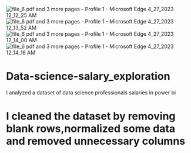 ![file_6 pdf and 3 more pages - Profile 1 - Microsoft​ Edge 4_27_2023 12_12_25 AM](https://user-images.githubusercontent.com/56348397/234723717-82d887bb-ab63-41f7-9042-500400a55b6d.png)
![file_6 pdf and 3 more pages - Profile 1 - Microsoft​ Edge 4_27_2023 12_13_52 AM](https://user-images.githubusercontent.com/56348397/234723734-0a14958e-33cb-4335-8640-b823541a34c6.png)
![file_6 pdf and 3 more pages - Profile 1 - Microsoft​ Edge 4_27_2023 12_14_00 AM](https://user-images.githubusercontent.com/56348397/234723741-55a7a921-2895-45e3-b91c-26ba062edfb3.png)
![file_6 pdf and 3 more pages - Profile 1 - Microsoft​ Edge 4_27_2023 12_14_16 AM](https://user-images.githubusercontent.com/56348397/234723750-e965747e-9d28-4ddd-96f7-0c90e08cf032.png)


# Data-science-salary_exploration
I analyzed a dataset of data science professionals salaries in power bi
# I cleaned the dataset by removing blank rows,normalized some data and removed unnecessary columns
